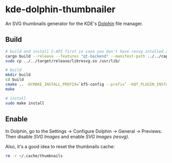# kde-dolphin-thumbnailer

An SVG thumbnails generator for the KDE's
[Dolphin](https://www.kde.org/applications/system/dolphin/) file manager.

## Build

```bash
# build and install C-API first in case you don't have resvg intalled already
cargo build --release --features "qt-backend" --manifest-path ../../capi/Cargo.toml
sudo cp ../../target/release/libresvg.so /usr/lib/

# build
mkdir build
cd build
cmake .. -DCMAKE_INSTALL_PREFIX=`kf5-config --prefix` -DQT_PLUGIN_INSTALL_DIR=`kf5-config --qt-plugins` -DCMAKE_BUILD_TYPE=Release
make

# install
sudo make install
```

## Enable

In Dolphin, go to the Settings -> Configure Dolphin -> General -> Previews.
Then disable *SVG Images* and enable *SVG Images (resvg)*.

Also, it's a good idea to reset the thumbnails cache:

```bash
rm -r ~/.cache/thumbnails
```
